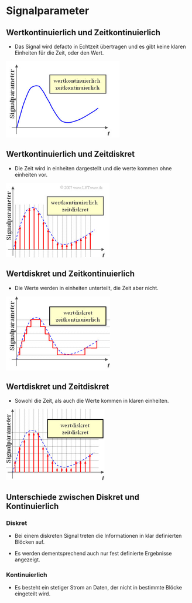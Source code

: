 # Signalparameter

## Wertkontinuierlich und Zeitkontinuierlich

+ Das Signal wird defacto in Echtzeit übertragen und es gibt keine klaren Einheiten für die Zeit, oder den Wert.

![Empty](Bilder/Wertkontinuierlich_und_Zeitkontinuierlich.jpg)

## Wertkontinuierlich und Zeitdiskret

+ Die Zeit wird in einheiten dargestellt und die werte kommen ohne einheiten vor.

![Empty](Bilder/Wertkontinuierlich_und_Zeitdiskret.jpg)

## Wertdiskret und Zeitkontinuierlich

+ Die Werte werden in einheiten unterteilt, die Zeit aber nicht.

![Empty](Bilder/Wertdiskret_und_Zeitkontinuierlich.jpg)

## Wertdiskret und Zeitdiskret

+ Sowohl die Zeit, als auch die Werte kommen in klaren einheiten.

![Empty](Bilder/Wertdiskret_und_Zeitdiskret.jpg)

## Unterschiede zwischen Diskret und Kontinuierlich

### Diskret

+ Bei einem diskreten Signal treten die Informationen in klar definierten Blöcken auf.

+ Es werden dementsprechend auch nur fest definierte Ergebnisse angezeigt.

### Kontinuierlich

+ Es besteht ein stetiger Strom an Daten, der nicht in bestimmte Blöcke eingeteilt wird.